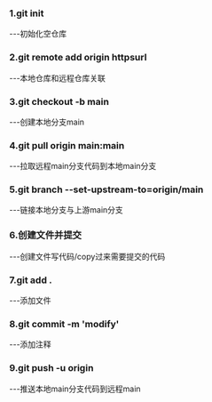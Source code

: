 ### 1.git init 
---初始化空仓库

### 2.git remote add origin httpsurl
---本地仓库和远程仓库关联

### 3.git checkout -b main
---创建本地分支main

### 4.git pull origin main:main
---拉取远程main分支代码到本地main分支

### 5.git branch --set-upstream-to=origin/main
---链接本地分支与上游main分支

### 6.创建文件并提交
---创建文件写代码/copy过来需要提交的代码

### 7.git add .
---添加文件

### 8.git commit -m 'modify'
---添加注释

### 9.git push -u origin
---推送本地main分支代码到远程main
